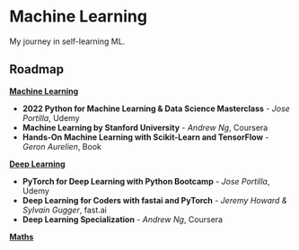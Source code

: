 # Machine Learning
My journey in self-learning ML.

## Roadmap
<ins>**Machine Learning**</ins>

- **2022 Python for Machine Learning & Data Science Masterclass** - *Jose Portilla*, Udemy
- **Machine Learning by Stanford University** - *Andrew Ng*, Coursera
- **Hands-On Machine Learning with Scikit-Learn and TensorFlow** - *Geron Aurelien*, Book

<ins>**Deep Learning**</ins>
- **PyTorch for Deep Learning with Python Bootcamp** - *Jose Portilla*, Udemy
- **Deep Learning for Coders with fastai and PyTorch** - *Jeremy Howard & Sylvain Gugger*, fast.ai
- **Deep Learning Specialization** - *Andrew Ng*, Coursera

<ins>**Maths**</ins>
